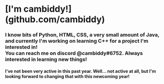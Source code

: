 <h1>[I'm cambiddy!](github.com/cambiddy)</h1>
<h3>I know bits of Python, HTML, CSS, a very small amount of Java, and currently I'm working on learning C++ for a project I'm interested in! <br />
You can reach me on discord @cambiddy#6752. Always interested in learning new things!</h3>
<h4>I've not been very active in this past year. Well... not active at all, but I'm looking forward to changing that with this newcoming year!<h4>
<!---
cambiddy/cambiddy is a ✨ special ✨ repository because its `README.md` (this file) appears on your GitHub profile.
You can click the Preview link to take a look at your changes.
--->
